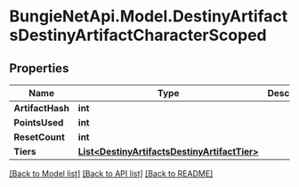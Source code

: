 
# BungieNetApi.Model.DestinyArtifactsDestinyArtifactCharacterScoped

## Properties

Name | Type | Description | Notes
------------ | ------------- | ------------- | -------------
**ArtifactHash** | **int** |  | [optional] 
**PointsUsed** | **int** |  | [optional] 
**ResetCount** | **int** |  | [optional] 
**Tiers** | [**List&lt;DestinyArtifactsDestinyArtifactTier&gt;**](DestinyArtifactsDestinyArtifactTier.md) |  | [optional] 

[[Back to Model list]](../README.md#documentation-for-models)
[[Back to API list]](../README.md#documentation-for-api-endpoints)
[[Back to README]](../README.md)

